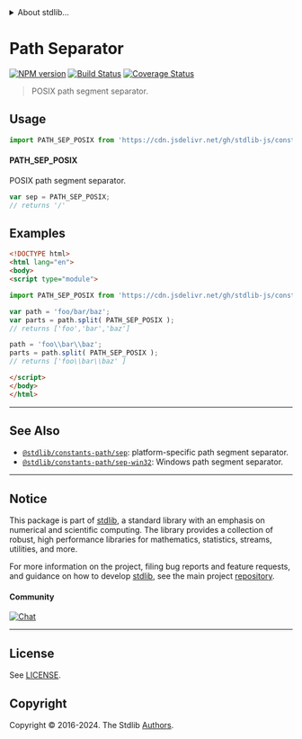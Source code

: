 <!--

@license Apache-2.0

Copyright (c) 2018 The Stdlib Authors.

Licensed under the Apache License, Version 2.0 (the "License");
you may not use this file except in compliance with the License.
You may obtain a copy of the License at

   http://www.apache.org/licenses/LICENSE-2.0

Unless required by applicable law or agreed to in writing, software
distributed under the License is distributed on an "AS IS" BASIS,
WITHOUT WARRANTIES OR CONDITIONS OF ANY KIND, either express or implied.
See the License for the specific language governing permissions and
limitations under the License.

-->


<details>
  <summary>
    About stdlib...
  </summary>
  <p>We believe in a future in which the web is a preferred environment for numerical computation. To help realize this future, we've built stdlib. stdlib is a standard library, with an emphasis on numerical and scientific computation, written in JavaScript (and C) for execution in browsers and in Node.js.</p>
  <p>The library is fully decomposable, being architected in such a way that you can swap out and mix and match APIs and functionality to cater to your exact preferences and use cases.</p>
  <p>When you use stdlib, you can be absolutely certain that you are using the most thorough, rigorous, well-written, studied, documented, tested, measured, and high-quality code out there.</p>
  <p>To join us in bringing numerical computing to the web, get started by checking us out on <a href="https://github.com/stdlib-js/stdlib">GitHub</a>, and please consider <a href="https://opencollective.com/stdlib">financially supporting stdlib</a>. We greatly appreciate your continued support!</p>
</details>

# Path Separator

[![NPM version][npm-image]][npm-url] [![Build Status][test-image]][test-url] [![Coverage Status][coverage-image]][coverage-url] <!-- [![dependencies][dependencies-image]][dependencies-url] -->

> POSIX path segment separator.



<section class="usage">

## Usage

```javascript
import PATH_SEP_POSIX from 'https://cdn.jsdelivr.net/gh/stdlib-js/constants-path-sep-posix@esm/index.mjs';
```

#### PATH_SEP_POSIX

POSIX path segment separator.

```javascript
var sep = PATH_SEP_POSIX;
// returns '/'
```

</section>

<!-- /.usage -->

<section class="examples">

## Examples

<!-- eslint no-undef: "error" -->

```html
<!DOCTYPE html>
<html lang="en">
<body>
<script type="module">

import PATH_SEP_POSIX from 'https://cdn.jsdelivr.net/gh/stdlib-js/constants-path-sep-posix@esm/index.mjs';

var path = 'foo/bar/baz';
var parts = path.split( PATH_SEP_POSIX );
// returns ['foo','bar','baz']

path = 'foo\\bar\\baz';
parts = path.split( PATH_SEP_POSIX );
// returns ['foo\\bar\\baz' ]

</script>
</body>
</html>
```

</section>

<!-- /.examples -->

<!-- Section for related `stdlib` packages. Do not manually edit this section, as it is automatically populated. -->

<section class="related">

* * *

## See Also

-   <span class="package-name">[`@stdlib/constants-path/sep`][@stdlib/constants/path/sep]</span><span class="delimiter">: </span><span class="description">platform-specific path segment separator.</span>
-   <span class="package-name">[`@stdlib/constants-path/sep-win32`][@stdlib/constants/path/sep-win32]</span><span class="delimiter">: </span><span class="description">Windows path segment separator.</span>

</section>

<!-- /.related -->

<!-- Section for all links. Make sure to keep an empty line after the `section` element and another before the `/section` close. -->


<section class="main-repo" >

* * *

## Notice

This package is part of [stdlib][stdlib], a standard library with an emphasis on numerical and scientific computing. The library provides a collection of robust, high performance libraries for mathematics, statistics, streams, utilities, and more.

For more information on the project, filing bug reports and feature requests, and guidance on how to develop [stdlib][stdlib], see the main project [repository][stdlib].

#### Community

[![Chat][chat-image]][chat-url]

---

## License

See [LICENSE][stdlib-license].


## Copyright

Copyright &copy; 2016-2024. The Stdlib [Authors][stdlib-authors].

</section>

<!-- /.stdlib -->

<!-- Section for all links. Make sure to keep an empty line after the `section` element and another before the `/section` close. -->

<section class="links">

[npm-image]: http://img.shields.io/npm/v/@stdlib/constants-path-sep-posix.svg
[npm-url]: https://npmjs.org/package/@stdlib/constants-path-sep-posix

[test-image]: https://github.com/stdlib-js/constants-path-sep-posix/actions/workflows/test.yml/badge.svg?branch=v0.2.0
[test-url]: https://github.com/stdlib-js/constants-path-sep-posix/actions/workflows/test.yml?query=branch:v0.2.0

[coverage-image]: https://img.shields.io/codecov/c/github/stdlib-js/constants-path-sep-posix/main.svg
[coverage-url]: https://codecov.io/github/stdlib-js/constants-path-sep-posix?branch=main

<!--

[dependencies-image]: https://img.shields.io/david/stdlib-js/constants-path-sep-posix.svg
[dependencies-url]: https://david-dm.org/stdlib-js/constants-path-sep-posix/main

-->

[chat-image]: https://img.shields.io/gitter/room/stdlib-js/stdlib.svg
[chat-url]: https://app.gitter.im/#/room/#stdlib-js_stdlib:gitter.im

[stdlib]: https://github.com/stdlib-js/stdlib

[stdlib-authors]: https://github.com/stdlib-js/stdlib/graphs/contributors

[umd]: https://github.com/umdjs/umd
[es-module]: https://developer.mozilla.org/en-US/docs/Web/JavaScript/Guide/Modules

[deno-url]: https://github.com/stdlib-js/constants-path-sep-posix/tree/deno
[deno-readme]: https://github.com/stdlib-js/constants-path-sep-posix/blob/deno/README.md
[umd-url]: https://github.com/stdlib-js/constants-path-sep-posix/tree/umd
[umd-readme]: https://github.com/stdlib-js/constants-path-sep-posix/blob/umd/README.md
[esm-url]: https://github.com/stdlib-js/constants-path-sep-posix/tree/esm
[esm-readme]: https://github.com/stdlib-js/constants-path-sep-posix/blob/esm/README.md
[branches-url]: https://github.com/stdlib-js/constants-path-sep-posix/blob/main/branches.md

[stdlib-license]: https://raw.githubusercontent.com/stdlib-js/constants-path-sep-posix/main/LICENSE

<!-- <related-links> -->

[@stdlib/constants/path/sep]: https://github.com/stdlib-js/constants-path-sep/tree/esm

[@stdlib/constants/path/sep-win32]: https://github.com/stdlib-js/constants-path-sep-win32/tree/esm

<!-- </related-links> -->

</section>

<!-- /.links -->
